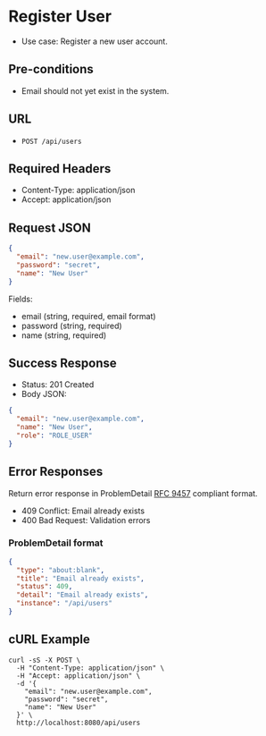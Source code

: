 # Register User

- Use case: Register a new user account.

## Pre-conditions
- Email should not yet exist in the system.

## URL
- `POST /api/users`

## Required Headers
- Content-Type: application/json
- Accept: application/json

## Request JSON
```json
{
  "email": "new.user@example.com",
  "password": "secret",
  "name": "New User"
}
```

Fields:
- email (string, required, email format)
- password (string, required)
- name (string, required)

## Success Response
- Status: 201 Created
- Body JSON:
```json
{
  "email": "new.user@example.com",
  "name": "New User",
  "role": "ROLE_USER"
}
```

## Error Responses
Return error response in ProblemDetail [RFC 9457](https://datatracker.ietf.org/doc/html/rfc9457) compliant format.

- 409 Conflict: Email already exists
- 400 Bad Request: Validation errors

### ProblemDetail format
```json
{
  "type": "about:blank",
  "title": "Email already exists",
  "status": 409,
  "detail": "Email already exists",
  "instance": "/api/users"
}
```

## cURL Example
```shell
curl -sS -X POST \
  -H "Content-Type: application/json" \
  -H "Accept: application/json" \
  -d '{
    "email": "new.user@example.com",
    "password": "secret",
    "name": "New User"
  }' \
  http://localhost:8080/api/users
```